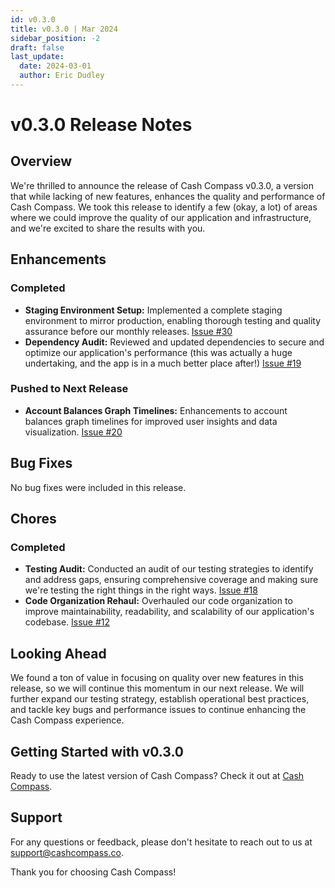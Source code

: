 ```yaml
---
id: v0.3.0
title: v0.3.0 | Mar 2024
sidebar_position: -2
draft: false
last_update:
  date: 2024-03-01
  author: Eric Dudley
---
```


# v0.3.0 Release Notes

## Overview

We're thrilled to announce the release of Cash Compass v0.3.0, a version that while lacking of new features, enhances the quality and performance of Cash Compass. We took this release to identify a few (okay, a lot) of areas where we could improve the quality of our application and infrastructure, and we're excited to share the results with you.

## Enhancements

### Completed

- **Staging Environment Setup:** Implemented a complete staging environment to mirror production, enabling thorough testing and quality assurance before our monthly releases. [Issue #30](https://github.com/ericdudley/cash-compass/issues/30)
- **Dependency Audit:** Reviewed and updated dependencies to secure and optimize our application's performance (this was actually a huge undertaking, and the app is in a much better place after!) [Issue #19](https://github.com/ericdudley/cash-compass-docs/issues/19)

### Pushed to Next Release

- **Account Balances Graph Timelines:** Enhancements to account balances graph timelines for improved user insights and data visualization. [Issue #20](https://github.com/ericdudley/cash-compass-docs/issues/20)



## Bug Fixes

No bug fixes were included in this release.

## Chores

### Completed

- **Testing Audit:** Conducted an audit of our testing strategies to identify and address gaps, ensuring comprehensive coverage and making sure we're testing the right things in the right ways. [Issue #18](https://github.com/ericdudley/cash-compass-docs/issues/18)
- **Code Organization Rehaul:** Overhauled our code organization to improve maintainability, readability, and scalability of our application's codebase. [Issue #12](https://github.com/ericdudley/cash-compass-docs/issues/12)

## Looking Ahead

We found a ton of value in focusing on quality over new features in this release, so we will continue this momentum in our next release. We will further expand our testing strategy, establish operational best practices, and tackle key bugs and performance issues to continue enhancing the Cash Compass experience.

## Getting Started with v0.3.0

Ready to use the latest version of Cash Compass? Check it out at [Cash Compass](https://cashcompass.co).

## Support

For any questions or feedback, please don't hesitate to reach out to us at [support@cashcompass.co](mailto:support@cashcompass.co).

Thank you for choosing Cash Compass!